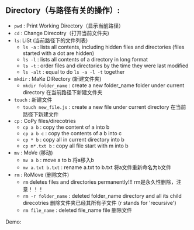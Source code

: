 
## Directory（与路径有关的操作）: 

- `pwd` : Print Working Directory（显示当前路径）
- `cd` : Change Direcotry（打开当前文件夹)
- `ls`: LiSt (当前路径下的文件列表)
    * `ls -a` : lists all contents, including hidden files and directories (files started with a dot are hidden)
    * `ls -l` : lists all contents of a directory in long format
    * `ls -t` : order files and directories by the time they were last modified
    * `ls -alt` : equal to do `ls -a -l -t` together
- `mkdir` : MaKe DIRectory (新建文件夹)
    * `mkdir folder_name` : create a new folder_name folder under current directory 在当前路径下新建文件夹
- `touch` : 新建文件
    * `touch new_file.js` : create a new file under current directory 在当前路径下新建文件
- `cp` : CoPy files/direcotries
    * `cp a b` : copy the content of a into b
    * `cp a b c` : copy the contents of a b into c
    * `cp * b` : copy all in current directory into b
    * `cp m*.txt b` : copy all file start with m into b
- `mv` : MoVe (移动)
    * `mv a b` : move a to b 将a移入b
    * `mv a.txt b.txt` : rename a.txt to b.txt 将a文件重新命名为b文件
- `rm` : RoMove (删除文件)
    * `rm` deletes files and directories permanently!!! rm是永久性删除，注意！！！
    * `rm -r folder_name` : deleted folder_name directory and all its child direcotries 删除文件夹已经其所有子文件 (r stands for 'recursive')
     * `rm file_name` : deleted file_name file 删除文件

Demo: 
    <!--![Image of mkdir](./mkdir.gif)-->